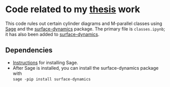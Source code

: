 # Code related to my [thesis](https://deepblue.lib.umich.edu/handle/2027.42/177733) work

This code rules out certain cylinder diagrams and M-parallel classes using [Sage](https://www.sagemath.org/) and the [surface-dynamics](https://flatsurf.github.io/surface-dynamics/index.html) package.
The primary file is `classes.ipynb`; it has also been added to [surface-dynamics](https://flatsurf.github.io/surface-dynamics/examples/rank2_genus3_classification.html).

## Dependencies

- [Instructions](https://doc.sagemath.org/html/en/installation/index.html) for installing Sage.
- After Sage is installed, you can install the surface-dynamics package with  
`sage -pip install surface-dynamics`
